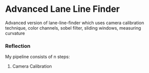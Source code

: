 # Advanced Lane Line Finder
Advanced version of lane-line-finder which uses camera calibration technique, color channels, sobel filter, 
sliding windows, measuring curvature 

### Reflection
My pipeline consists of n steps:

1) Camera Calibration 